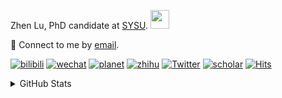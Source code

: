 <p>Zhen Lu, PhD candidate at <a href="https://phs.sysu.edu.cn/">SYSU</a>. <img src="https://media.giphy.com/media/WUlplcMpOCEmTGBtBW/giphy.gif" width="30">
</em></p>

💬 Connect to me by [email](mailto:luzh29@mail2.sysu.edu.cn).

[![bilibili](https://img.shields.io/badge/陆震同学-B站-yellow)](https://space.bilibili.com/32159908) [![wechat](https://img.shields.io/badge/陆震生物统计-微信公众号-important)](https://leslie-lu.github.io/uploads/qrcode.jpg) [![planet](https://img.shields.io/badge/陆震-知识星球-blueviolet)](https://wx.zsxq.com/dweb2) [![zhihu](https://img.shields.io/badge/陆震同学-知乎-blue)](https://www.zhihu.com/people/edison-70-18) [![Twitter](https://img.shields.io/badge/ZhenLu_Biost-Twitter-ff69b4)](https://twitter.com/ZhenLu_Biost) [![scholar](https://img.shields.io/badge/ZhenLu-Scholar-00ffff)](https://scholar.google.com/citations?user=LKLQ1g8AAAAJ) [![Hits](https://hits.seeyoufarm.com/api/count/incr/badge.svg?url=https%3A%2F%2Fgithub.com%2FLeslie-Lu%2FLeslie-Lu&count_bg=%2379C83D&title_bg=%23555555&icon=&icon_color=%23E7E7E7&title=hits&edge_flat=false)](https://hits.seeyoufarm.com)

<details>
 
<summary>GitHub Stats</summary>


<!--START_SECTION:waka-->
**🐱 My GitHub Data** 

> 📦 ? Used in GitHub's Storage 
 > 
> 🚫 Not Opted to Hire
 > 
> 📜 20 Public Repositories 
 > 
> 🔑 0 Private Repositories 
 > 
**I'm an Early 🐤** 

```text
🌞 Morning                30 commits          █░░░░░░░░░░░░░░░░░░░░░░░░   02.22 % 
🌆 Daytime                742 commits         ██████████████░░░░░░░░░░░   55.00 % 
🌃 Evening                534 commits         ██████████░░░░░░░░░░░░░░░   39.58 % 
🌙 Night                  43 commits          █░░░░░░░░░░░░░░░░░░░░░░░░   03.19 % 
```
📅 **I'm Most Productive on Wednesday** 

```text
Monday                   255 commits         █████░░░░░░░░░░░░░░░░░░░░   18.90 % 
Tuesday                  219 commits         ████░░░░░░░░░░░░░░░░░░░░░   16.23 % 
Wednesday                262 commits         █████░░░░░░░░░░░░░░░░░░░░   19.42 % 
Thursday                 193 commits         ████░░░░░░░░░░░░░░░░░░░░░   14.31 % 
Friday                   204 commits         ████░░░░░░░░░░░░░░░░░░░░░   15.12 % 
Saturday                 115 commits         ██░░░░░░░░░░░░░░░░░░░░░░░   08.52 % 
Sunday                   101 commits         ██░░░░░░░░░░░░░░░░░░░░░░░   07.49 % 
```


**I Mostly Code in R** 

```text
R                        8 repos             ██████████░░░░░░░░░░░░░░░   40.00 % 
HTML                     4 repos             █████░░░░░░░░░░░░░░░░░░░░   20.00 % 
Jupyter Notebook         3 repos             ████░░░░░░░░░░░░░░░░░░░░░   15.00 % 
SAS                      3 repos             ████░░░░░░░░░░░░░░░░░░░░░   15.00 % 
TeX                      1 repo              █░░░░░░░░░░░░░░░░░░░░░░░░   05.00 % 
```




 Last Updated on 31/03/2025 18:49:08 UTC
<!--END_SECTION:waka-->

-----

**NOTE: Top languages does not indicate my skill level or anything like that. It is just a metric of which languages have been hosted by me on GitHub based on the usage across repositories.**

</details>
